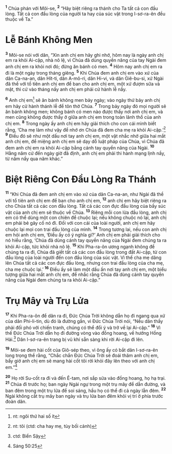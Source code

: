 <sup><b>1</b></sup> Chúa phán với Môi-se, <sup><b>2</b></sup> “Hãy biệt riêng ra thánh cho Ta tất cả con đầu lòng. Tất cả con đầu lòng của người ta hay của súc vật trong I-sơ-ra-ên đều thuộc về Ta.”

# Lễ Bánh Không Men
<sup><b>3</b></sup> Môi-se nói với dân, “Xin anh chị em hãy ghi nhớ, hôm nay là ngày anh chị em ra khỏi Ai-cập, nhà nô lệ, vì Chúa đã dùng quyền năng của tay Ngài đem anh chị em ra khỏi nơi đó; đừng ăn bánh có men. <sup><b>4</b></sup> Hôm nay anh chị em ra đi là một ngày trong tháng giêng. <sup><b>5</b></sup> Khi Chúa đem anh chị em vào xứ của dân Ca-na-an, dân Hít-ti, dân A-mô-ri, dân Hi-vi, và dân Giê-bu-si, xứ Ngài đã thề với tổ tiên anh chị em để ban cho anh chị em, một xứ đượm sữa và mật, thì cứ vào tháng nầy anh chị em phải cử hành lễ nầy.

<sup><b>6</b></sup> Anh chị em[^1] sẽ ăn bánh không men bảy ngày; vào ngày thứ bảy anh chị em hãy cử hành thánh lễ để tôn thờ Chúa. <sup><b>7</b></sup> Trong bảy ngày đó mọi người sẽ ăn bánh không men; không bánh có men nào được thấy nơi anh chị em, và men cũng không được thấy ở giữa anh chị em trong toàn lãnh thổ của anh chị em. <sup><b>8</b></sup> Trong ngày ấy anh chị em hãy giải thích cho con cái mình biết rằng, ‘Cha mẹ làm như vậy để nhớ ơn Chúa đã đem cha mẹ ra khỏi Ai-cập.’[^2] <sup><b>9</b></sup> Ðiều đó sẽ như một dấu nơi tay anh chị em, một vật nhắc nhở giữa hai mắt anh chị em, để miệng anh chị em sẽ dạy dỗ luật pháp của Chúa, vì Chúa đã đem anh chị em ra khỏi Ai-cập bằng cánh tay quyền năng của Ngài. <sup><b>10</b></sup> Hằng năm cứ đến ngày giờ đã định, anh chị em phải thi hành mạng lịnh nầy, từ năm nầy qua năm khác.”

# Biệt Riêng Con Ðầu Lòng Ra Thánh
<sup><b>11</b></sup> “Khi Chúa đã đem anh chị em vào xứ của dân Ca-na-an, như Ngài đã thề với tổ tiên anh chị em để ban cho anh chị em, <sup><b>12</b></sup> anh chị em hãy biệt riêng ra cho Chúa tất cả các con đầu lòng. Tất cả các con đực đầu lòng của bầy súc vật của anh chị em sẽ thuộc về Chúa. <sup><b>13</b></sup> Riêng mỗi con lừa đầu lòng, anh chị em có thể dùng một con chiên để chuộc lại; nếu không chuộc nó lại, anh chị em phải bẻ gãy cổ nó đi. Ðối với con cái của loài người, anh chị em hãy chuộc lại mọi con trai đầu lòng của mình. <sup><b>14</b></sup> Trong tương lai, nếu con anh chị em hỏi anh chị em, ‘Ðiều ấy có ý nghĩa gì?’ Anh chị em phải giải thích cho nó hiểu rằng, ‘Chúa đã dùng cánh tay quyền năng của Ngài đem chúng ta ra khỏi Ai-cập, tức khỏi nhà nô lệ. <sup><b>15</b></sup> Khi Pha-ra-ôn ương ngạnh không để chúng ta ra đi, Chúa đã giết tất cả các con đầu lòng trong đất Ai-cập, từ con đầu lòng của loài người đến con đầu lòng của súc vật. Vì thế cha mẹ dâng lên Chúa tất cả các con đực đầu lòng, nhưng con trai đầu lòng của cha mẹ, cha mẹ chuộc lại.’ <sup><b>16</b></sup> Ðiều ấy sẽ làm một dấu ấn nơi tay anh chị em, một biểu tượng giữa hai mắt anh chị em, để nhắc rằng Chúa đã dùng cánh tay quyền năng của Ngài đem chúng ta ra khỏi Ai-cập.”

# Trụ Mây và Trụ Lửa
<sup><b>17</b></sup> Khi Pha-ra-ôn để dân ra đi, Ðức Chúa Trời không dẫn họ đi ngang qua xứ của dân Phi-li-tin, dù đó là đường gần, vì Ðức Chúa Trời nói, “Nếu dân thấy phải đối phó với chiến tranh, chúng có thể đổi ý và trở về lại Ai-cập.” <sup><b>18</b></sup> Vì thế Ðức Chúa Trời dẫn họ đi đường vòng vào đồng hoang, về hướng Hồng Hải.[^3] Dân I-sơ-ra-ên trang bị vũ khí sẵn sàng khi rời Ai-cập đi lên.

<sup><b>19</b></sup> Môi-se đem hài cốt của Giô-sép theo, vì ông ấy có bắt dân I-sơ-ra-ên long trọng thề rằng, “Chắc chắn Ðức Chúa Trời sẽ đoái thăm anh chị em, bấy giờ anh chị em sẽ mang hài cốt tôi rời khỏi đây lên theo với anh chị em.”[^1*]

<sup><b>20</b></sup> Họ rời Su-cốt ra đi và đến Ê-tam, nơi sắp sửa vào đồng hoang, họ hạ trại. <sup><b>21</b></sup> Chúa đi trước họ; ban ngày Ngài ngự trong một trụ mây để dẫn đường, và ban đêm trong một trụ lửa để soi sáng, hầu họ có thể đi cả ngày lẫn đêm. <sup><b>22</b></sup> Ngài không cất trụ mây ban ngày và trụ lửa ban đêm khỏi vị trí ở phía trước đoàn dân.

[^1]: nt: ngôi thứ hai số ít
[^2]: nt: tôi (ctd: cha hay mẹ, tùy bối cảnh)
[^3]: ctd: Biển Sậy
[^1*]: Sáng 50:25
